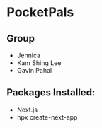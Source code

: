 # PocketPals
## Group 
- Jennica
- Kam Shing Lee
- Gavin Pahal
## Packages Installed:
- Next.js
- npx create-next-app
